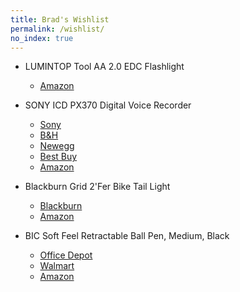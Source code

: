 ```yaml
---
title: Brad's Wishlist
permalink: /wishlist/
no_index: true
---
```


<!--
- Webster's New International Dictionary: Second Edition Unabridged (a.k.a. *Webster's Second*)

  This edition has been out of print since 1961 (when they came out with the ridiculous *Webster's Third*). The later editions (e.g. 1956 or 1958) are better as they added new words and corrected mistakes.
-->

<!--
- Raspberry Pi

  Since these are unavalible, an alternative such as the [Libre Computer Board](https://www.amazon.com/Libre-Computer-AML-S905X-CC-Potato-64-bit/dp/B074P6BNGZ) would be just as good. A [case](https://www.amazon.com/iUniker-Raspberry-Cooling-Heatsink-Removable/dp/B079M96KWZ) would also be good.
-->

- LUMINTOP Tool AA 2.0 EDC Flashlight
  - [Amazon](https://www.amazon.com/LUMINTOP-Flashlight-Pocket-sized-Waterproof-Emergency/dp/B07X3BMZXS)

- SONY ICD PX370 Digital Voice Recorder
  - [Sony](https://electronics.sony.com/audio/walkman-digital-recorders/audio-digital-voice-recorders/p/icdpx370?srsltid=AfmBOopdRK6sRaWNrTMWsbcPK8hzJXLb9NlnaS4UbO40aEhPnlNPNDdCgFY)
  - [B&H](https://www.bhphotovideo.com/c/product/1317634-REG/sony_icd_px370_digital_flash_voice_recorder.html)
  - [Newegg](https://www.newegg.com/p/14C-0013-00082)
  - [Best Buy](https://www.bestbuy.com/site/sony-px-series-digital-voice-recorder-black/5774900.p?skuId=5774900&extStoreId=514)
  - [Amazon](https://www.amazon.com/Sony-ICDPX370-Digital-Recorder-Built/dp/B06XFTWCBJ)

- Blackburn Grid 2'Fer Bike Tail Light
  - [Blackburn](https://www.blackburndesign.com/p/grid-2fer-front-rear-bike-light/350140000200000044.html)
  - [Amazon](https://www.amazon.com/Blackburn-Grid-2Fer-Front-Light/dp/B0BH961GJ3)

- BIC Soft Feel Retractable Ball Pen, Medium, Black
  - [Office Depot](https://www.officedepot.com/a/products/655266/BIC-Soft-Feel-Retractable-Ballpoint-Pens/)
  - [Walmart](https://www.walmart.com/ip/BIC-Soft-Feel-Retractable-Ball-Pen-Medium-Black-1-Dozen/14914657)
  - [Amazon](https://www.amazon.com/Retractable-Ballpoint-Medium-Point-12-Count/dp/B0141NENJA)
